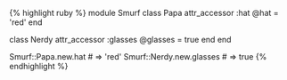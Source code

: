 {% highlight ruby %}
module Smurf
  class Papa
    attr_accessor :hat
    @hat = 'red'
  end

  class Nerdy
    attr_accessor :glasses
    @glasses = true
  end
end

Smurf::Papa.new.hat # => 'red'
Smurf::Nerdy.new.glasses # => true
{% endhighlight %}

